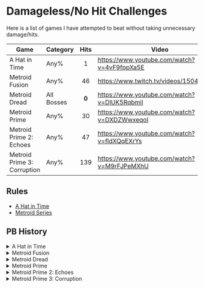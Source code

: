 # Damageless/No Hit Challenges

Here is a list of games I have attempted to beat without taking unnecessary damage/hits. 

| Game | Category | Hits | Video | Date |
| --- | --- | :---: | --- | --- |
| A Hat in Time | Any% | 1 | https://www.youtube.com/watch?v=4vF9fppXa5E | 7/5/2022 |
| Metroid Fusion | Any% | 46 | https://www.twitch.tv/videos/1504171132 | 6/4/2022 |
| Metroid Dread | All Bosses | **0** | https://www.youtube.com/watch?v=DlUK5RqbmiI | 2/13/2022 |
| Metroid Prime | Any% | 30 | https://www.youtube.com/watch?v=DXDZWwxeqoI | 1/10/2022 |
| Metroid Prime 2: Echoes | Any% | 47 | https://www.youtube.com/watch?v=fldXQqEXrYs | 1/26/2022 |
| Metroid Prime 3: Corruption | Any% | 139 | https://www.youtube.com/watch?v=M9rFJPeMXhU | 1/15/2022 |

## Rules

- [A Hat in Time](https://pastebin.com/GLnPfYbr)
- [Metroid Series](http://bombch.us/DRr8)

## PB History

<details><summary>A Hat in Time</summary>
<p>

| Hits  | Video | Date |
| :---: | --- | :---: |
| 38 | https://www.youtube.com/watch?v=yrgTSKdkmqU | 6/16/2022 |
| 35 | https://www.youtube.com/watch?v=o1ryVaEniTI | 6/20/2022 |
| 12 | https://www.youtube.com/watch?v=5OBtNdJj4iI | 6/20/2022 |
| 3 | https://www.youtube.com/watch?v=dLOCInAB0Hs | 6/22/2022 |
| 2 | https://www.youtube.com/watch?v=b7qXwVV6YXI | 7/2/2022 |
| 1 | https://www.youtube.com/watch?v=4vF9fppXa5E | 7/5/2022 |

</p>
</details>

<details><summary>Metroid Fusion</summary>
<p>

| Hits  | Video | Date |
| :---: | --- | :---: |
| 49 | https://www.twitch.tv/videos/1313188107 | 5/26/2022 |
| 46 | https://www.twitch.tv/videos/1504171132 | 6/4/2022 |

</p>
</details>

<details><summary>Metroid Dread</summary>
<p>

| Hits  | Video | Date |
| :---: | --- | :---: |
| 21 | https://www.youtube.com/watch?v=DXDZWwxeqoI | 11/13/2021 |
| 19 | https://www.youtube.com/watch?v=aCCwDDjJJWo | 11/19/2021 |
| 10 | https://www.youtube.com/watch?v=egQG-n4OfDA | 11/30/2021 |
| 5 | https://www.youtube.com/watch?v=wne8BGk7jCg | 12/26/2021 |
| 4 | https://www.youtube.com/watch?v=BFsXlFMuvHA | 12/27/2021 |
| 2 | https://www.youtube.com/watch?v=ZqG2E1ROvLQ | 12/28/2021 |
| 1 | https://www.youtube.com/watch?v=bhsdTDZU9sY | 12/30/2021 |
| 0 | https://www.youtube.com/watch?v=DlUK5RqbmiI | 2/13/2022 |

</p>
</details>

<details><summary>Metroid Prime</summary>
<p>

| Hits  | Video | Date |
| :---: | --- | :---: |
| 87 | https://www.youtube.com/watch?v=q2kyNSA0Zck | 1/2/2022 |
| 38 | https://www.youtube.com/watch?v=bmLJyBLfY5k | 1/5/2022 |
| 30 | https://www.youtube.com/watch?v=ERUsbRSy_zU | 1/10/2022 |

</p>
</details>

<details><summary>Metroid Prime 2: Echoes</summary>
<p>

| Hits  | Video | Date |
| :---: | --- | :---: |
| 64 | https://www.youtube.com/watch?v=MeiBb08N1uE | 1/6/2022 |
| 47 | https://www.youtube.com/watch?v=fldXQqEXrYs | 1/26/2022 |

</p>
</details>

<details><summary>Metroid Prime 3: Corruption</summary>
<p>

| Hits  | Video | Date |
| :---: | --- | :---: |
| 139 | https://www.youtube.com/watch?v=M9rFJPeMXhU | 1/15/2022 |

</p>
</details>
